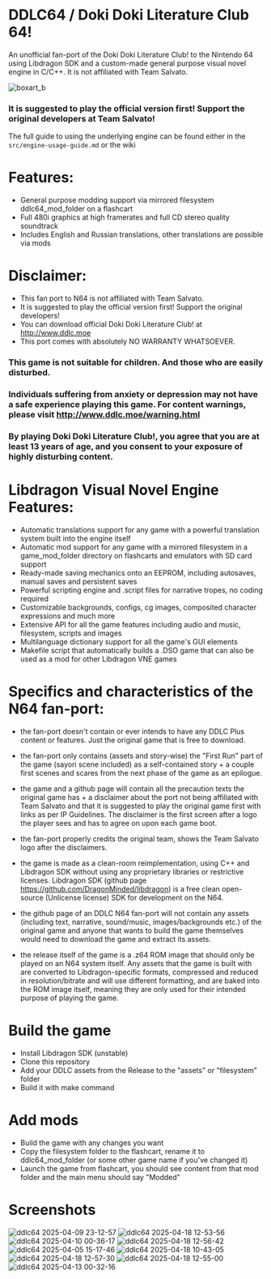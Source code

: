 # DDLC64 / Doki Doki Literature Club 64!
An unofficial fan-port of the Doki Doki Literature Club! to the Nintendo 64 using Libdragon SDK and a custom-made general purpose visual novel engine in C/C++. It is not affiliated with Team Salvato.

![boxart_b](https://github.com/user-attachments/assets/eba8ea25-2ded-46d0-844a-705e7f51cec9)

### It is suggested to play the official version first! Support the original developers at Team Salvato!

The full guide to using the underlying engine can be found either in the ``src/engine-usage-guide.md`` or the wiki

# Features:
- General purpose modding support via mirrored filesystem ddlc64_mod_folder on a flashcart
- Full 480i graphics at high framerates and full CD stereo quality soundtrack
- Includes English and Russian translations, other translations are possible via mods

# Disclaimer:
- This fan port to N64 is not affiliated with Team Salvato.
- It is suggested to play the official version first! Support the original developers!
- You can download official Doki Doki Literature Club! at http://www.ddlc.moe
- This port comes with absolutely NO WARRANTY WHATSOEVER.

### This game is not suitable for children. And those who are easily disturbed.
### Individuals suffering from anxiety or depression may not have a safe experience playing this game. For content warnings, please visit http://www.ddlc.moe/warning.html
### By playing Doki Doki Literature Club!, you agree that you are at least 13 years of age, and you consent to your exposure of highly disturbing content.

# Libdragon Visual Novel Engine Features:
- Automatic translations support for any game with a powerful translation system built into the engine itself
- Automatic mod support for any game with a mirrored filesystem in a game_mod_folder directory on flashcarts and emulators with SD card support
- Ready-made saving mechanics onto an EEPROM, including autosaves, manual saves and persistent saves
- Powerful scripting engine and .script files for narrative tropes, no coding required
- Customizable backgrounds, configs, cg images, composited character expressions and much more
- Extensive API for all the game features including audio and music, filesystem, scripts and images
- Multilanguage dictionary support for all the game's GUI elements
- Makefile script that automatically builds a .DSO game that can also be used as a mod for other Libdragon VNE games

# Specifics and characteristics of the N64 fan-port:
- the fan-port doesn't contain or ever intends to have any DDLC Plus content or features. Just the original game that is free to download.
- the fan-port only contains (assets and story-wise) the "First Run" part of the game (sayori scene included) as a self-contained story + a couple first scenes and scares from the next phase of the game as an epilogue.
- the game and a github page will contain all the precaution texts the original game has + a disclaimer about the port not being affiliated with Team Salvato and that it is suggested to play the original game first with links as per IP Guidelines. The disclaimer is the first screen after a logo the player sees and has to agree on upon each game boot.
- the fan-port properly credits the original team, shows the Team Salvato logo after the disclaimers.
- the game is made as a clean-room reimplementation, using C++ and Libdragon SDK without using any proprietary libraries or restrictive licenses.
Libdragon SDK (github page https://github.com/DragonMinded/libdragon) is a free clean open-source (Unlicense license) SDK for development on the N64.

- the github page of an DDLC N64 fan-port will not contain any assets (including text, narrative, sound/music, images/backgrounds etc.) of the original game and anyone that wants to build the game themselves would need to download the game and extract its assets.
- the release itself of the game is a .z64 ROM image that should only be played on an N64 system itself. Any assets that the game is built with are converted to Libdragon-specific formats, compressed and reduced in resolution/bitrate and will use different formatting, and are baked into the ROM image itself, meaning they are only used for their intended purpose of playing the game.

# Build the game
- Install Libdragon SDK (unstable)
- Clone this repository
- Add your DDLC assets from the Release to the "assets" or "filesystem" folder
- Build it with make command

# Add mods
-  Build the game with any changes you want
-  Copy the filesystem folder to the flashcart, rename it to ddlc64_mod_folder (or some other game name if you've changed it)
-  Launch the game from flashcart, you should see content from that mod folder and the main menu should say "Modded"

# Screenshots
![ddlc64 2025-04-09 23-12-57](https://github.com/user-attachments/assets/b3d751de-e56f-4738-8be2-67a52d7d6061)
![ddlc64 2025-04-18 12-53-56](https://github.com/user-attachments/assets/a690d3d0-641b-4b98-973b-e1afb31bc1f0)
![ddlc64 2025-04-10 00-36-17](https://github.com/user-attachments/assets/9d47028c-d9eb-49ae-a1ef-15bb4e481dab)
![ddlc64 2025-04-18 12-56-42](https://github.com/user-attachments/assets/12d224ac-e403-49bd-a726-04d74d013093)
![ddlc64 2025-04-05 15-17-46](https://github.com/user-attachments/assets/1c97be4c-7b61-4175-8735-e2fff32ce1aa)
![ddlc64 2025-04-18 10-43-05](https://github.com/user-attachments/assets/2277b5a9-4299-4365-bf9a-36120f96bee0)
![ddlc64 2025-04-18 12-57-30](https://github.com/user-attachments/assets/e426e486-60d7-441d-a84c-cce85706fe94)
![ddlc64 2025-04-18 12-55-00](https://github.com/user-attachments/assets/6ba0f0b3-039d-4adc-9d7e-41901684d0d2)
![ddlc64 2025-04-13 00-32-16](https://github.com/user-attachments/assets/9fc4db57-05eb-4f82-ad21-7411e8b4e835)

